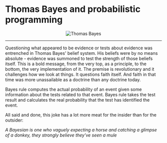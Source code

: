 # Thomas Bayes and probabilistic programming
<p align = "center">
  <img src= "https://www.christiancalculus.com/Bayes.jpg" alt = "Thomas Bayes">
</p>   


***
                                        
Questioning what appeared to be evidence or tests about evidence was entrenched in Thomas Bayes' belief system. His beliefs were by no means absolute - evidence was summoned to test the strength of those beliefs itself. This is a bold message, from the very top, as a principle, to the bottom, the very implementation of it. The premise is revolutionary and it challenges how we look at things. It questions faith itself. And faith in that time was more unassailable as a doctrine than any doctrine today.



Bayes rule computes the actual probability of an event given some information about the tests related to that event. Bayes rule takes the test result and calculates the real probability that the test has identified the event.



All said and done, this joke has a lot more meat for the insider than for the outsider:

*A Bayesian is one who vaguely expecting a horse and catching a glimpse of a donkey, they strongly believe they've seen a mule*

